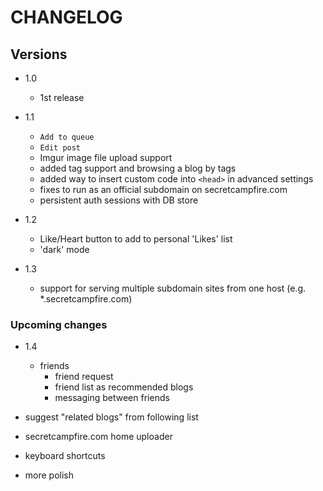 CHANGELOG
================================================================================

## Versions
- 1.0
  - 1st release

- 1.1 
  - `Add to queue` 
  - `Edit post` 
  - Imgur image file upload support
  - added tag support and browsing a blog by tags
  - added way to insert custom code into `<head>` in advanced settings
  - fixes to run as an official subdomain on secretcampfire.com 
  - persistent auth sessions with DB store

- 1.2
  - Like/Heart button to add to personal 'Likes' list
  - 'dark' mode

- 1.3 
  - support for serving multiple subdomain sites from one host (e.g. *.secretcampfire.com)

### Upcoming changes
- 1.4 
  - friends
    - friend request 
    - friend list as recommended blogs
    - messaging between friends

- suggest "related blogs" from following list
- secretcampfire.com home uploader
- keyboard shortcuts
- more polish
